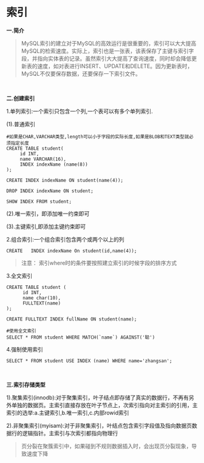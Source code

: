 # 索引

**一.简介**

>MySQL索引的建立对于MySQL的高效运行是很重要的，索引可以大大提高MySQL的检索速度。实际上，索引也是一张表，该表保存了主键与索引字段，并指向实体表的记录。虽然索引大大提高了查询速度，同时却会降低更新表的速度，如对表进行INSERT、UPDATE和DELETE。因为更新表时，MySQL不仅要保存数据，还要保存一下索引文件。

<br/>

**二.创建索引**

1.单列索引:一个索引只包含一个列,一个表可以有多个单列索引.

(1).普通索引
	
```
#如果是CHAR,VARCHAR类型,length可以小于字段的实际长度,如果是BLOB和TEXT类型就必须指定长度
CREATE TABLE student(
	 id INT, 
	 name VARCHAR(16), 
	 INDEX indexName (name(8))
);
		
CREATE INDEX indexName ON student(name(4)); 

DROP INDEX indexName ON student; 
	
SHOW INDEX FROM student;
```	
	
(2).唯一索引，即添加唯一约束即可
			
(3).主键索引,即添加主键约束即可


2.组合索引:一个组合索引包含两个或两个以上的列

```
CREATE	 INDEX indexName On student(id,name(4));
```

>注意：	索引where时的条件要按照建立索引的时候字段的排序方式


3.全文索引

```
CREATE TABLE student ( 
      id INT, 
      name char(10),
      FULLTEXT(name) 
);

CREATE FULLTEXT INDEX fullName ON student(name);

#使用全文索引
SELECT * FROM student WHERE MATCH(`name`) AGAINST('聪')
```

4.强制使用索引

```
SELECT * FROM student USE INDEX (name) WHERE name='zhangsan';
```

<br/>

**三.索引存储类型**

1).聚集索引(innodb):对于聚集索引，叶子结点即存储了真实的数据行，不再有另外单独的数据页。主索引直接存放在叶子节点上，次索引指向对主索引的引用，主索引的选举:a.主键索引,b.唯一索引,c.内部rowid索引

2).非聚集索引(myisam):对于非聚集索引，叶结点包含索引字段值及指向数据页数据行的逻辑指针。主索引与次索引都指向物理行


>页分裂在聚簇索引中，如果碰到不规则数据插入时，会出现页分裂现象，导致速度下降